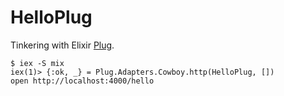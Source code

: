 # HelloPlug

Tinkering with Elixir [Plug](https://github.com/elixir-lang/plug).

```
$ iex -S mix
iex(1)> {:ok, _} = Plug.Adapters.Cowboy.http(HelloPlug, [])
open http://localhost:4000/hello
```
